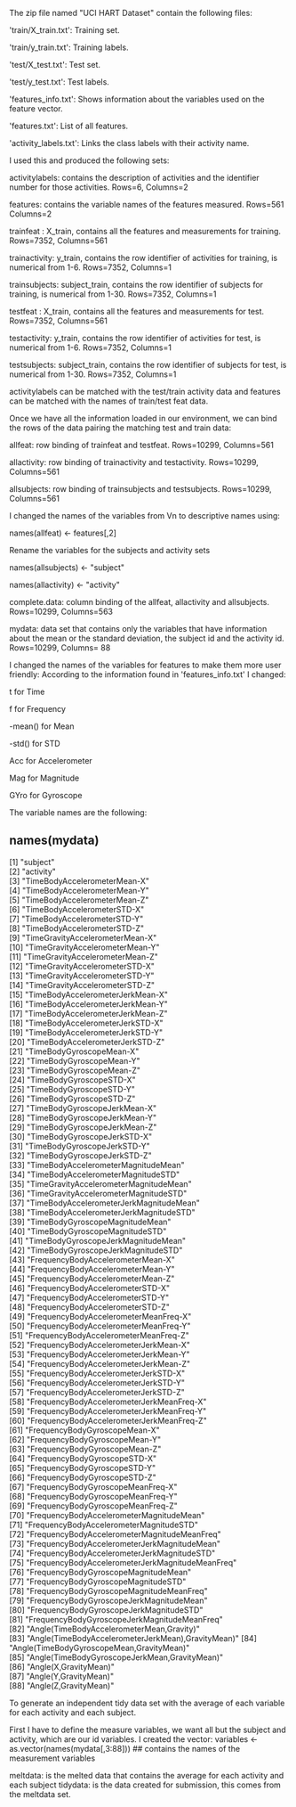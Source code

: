 The zip file named "UCI HART Dataset" contain the following files:

'train/X_train.txt': Training set.

'train/y_train.txt': Training labels.

'test/X_test.txt': Test set.

'test/y_test.txt': Test labels.

'features_info.txt': Shows information about the variables used on the feature vector.

'features.txt': List of all features.

'activity_labels.txt': Links the class labels with their activity name.

I used this and produced the following sets:

activitylabels: contains the description of activities and the identifier number for those activities. Rows=6, Columns=2

features: contains the variable names of the features measured.  Rows=561   Columns=2

trainfeat : X_train, contains all the features and measurements for training.  Rows=7352, Columns=561

trainactivity: y_train, contains the row identifier of activities for training, is numerical from 1-6.  Rows=7352, Columns=1

trainsubjects: subject_train, contains the row identifier of subjects for training, is numerical from 1-30.  Rows=7352, Columns=1

testfeat : X_train, contains all the features and measurements for test.  Rows=7352, Columns=561

testactivity: y_train, contains the row identifier of activities for test, is numerical from 1-6.  Rows=7352, Columns=1

testsubjects: subject_train, contains the row identifier of subjects for test, is numerical from 1-30.  Rows=7352, Columns=1

activitylabels can be matched with the test/train activity data and features can be matched with the names of train/test feat data.

Once we have all the information loaded in our environment, we can bind the rows of the data pairing the matching test and train data:

allfeat: row binding of trainfeat and testfeat.  Rows=10299, Columns=561

allactivity: row binding of trainactivity and testactivity. Rows=10299, Columns=561

allsubjects: row binding of trainsubjects and testsubjects. Rows=10299, Columns=561

I changed the names of the variables from Vn to descriptive names using:

names(allfeat) <- features[,2]

Rename the variables for the subjects and activity sets

names(allsubjects) <- "subject"

names(allactivity) <- "activity"

complete.data: column binding of the allfeat, allactivity and allsubjects. Rows=10299, Columns=563

mydata: data set that contains only the variables that have information about the mean or the standard deviation, the subject id and the activity id. Rows=10299, Columns= 88


I changed the names of the variables for features to make them more user friendly:
According to the information found in 'features_info.txt'
I changed:

  t for Time
  
  f for Frequency
  
  -mean() for Mean
  
  -std() for STD
  
  Acc for Accelerometer
  
  Mag for Magnitude
  
  GYro for Gyroscope

The variable names are the following:

## names(mydata)
 [1] "subject"                                          
 [2] "activity"                                         
 [3] "TimeBodyAccelerometerMean-X"                      
 [4] "TimeBodyAccelerometerMean-Y"                      
 [5] "TimeBodyAccelerometerMean-Z"                      
 [6] "TimeBodyAccelerometerSTD-X"                       
 [7] "TimeBodyAccelerometerSTD-Y"                       
 [8] "TimeBodyAccelerometerSTD-Z"                       
 [9] "TimeGravityAccelerometerMean-X"                   
[10] "TimeGravityAccelerometerMean-Y"                   
[11] "TimeGravityAccelerometerMean-Z"                   
[12] "TimeGravityAccelerometerSTD-X"                    
[13] "TimeGravityAccelerometerSTD-Y"                    
[14] "TimeGravityAccelerometerSTD-Z"                    
[15] "TimeBodyAccelerometerJerkMean-X"                  
[16] "TimeBodyAccelerometerJerkMean-Y"                  
[17] "TimeBodyAccelerometerJerkMean-Z"                  
[18] "TimeBodyAccelerometerJerkSTD-X"                   
[19] "TimeBodyAccelerometerJerkSTD-Y"                   
[20] "TimeBodyAccelerometerJerkSTD-Z"                   
[21] "TimeBodyGyroscopeMean-X"                          
[22] "TimeBodyGyroscopeMean-Y"                          
[23] "TimeBodyGyroscopeMean-Z"                          
[24] "TimeBodyGyroscopeSTD-X"                           
[25] "TimeBodyGyroscopeSTD-Y"                           
[26] "TimeBodyGyroscopeSTD-Z"                           
[27] "TimeBodyGyroscopeJerkMean-X"                      
[28] "TimeBodyGyroscopeJerkMean-Y"                      
[29] "TimeBodyGyroscopeJerkMean-Z"                      
[30] "TimeBodyGyroscopeJerkSTD-X"                       
[31] "TimeBodyGyroscopeJerkSTD-Y"                       
[32] "TimeBodyGyroscopeJerkSTD-Z"                       
[33] "TimeBodyAccelerometerMagnitudeMean"               
[34] "TimeBodyAccelerometerMagnitudeSTD"                
[35] "TimeGravityAccelerometerMagnitudeMean"            
[36] "TimeGravityAccelerometerMagnitudeSTD"             
[37] "TimeBodyAccelerometerJerkMagnitudeMean"           
[38] "TimeBodyAccelerometerJerkMagnitudeSTD"            
[39] "TimeBodyGyroscopeMagnitudeMean"                   
[40] "TimeBodyGyroscopeMagnitudeSTD"                    
[41] "TimeBodyGyroscopeJerkMagnitudeMean"               
[42] "TimeBodyGyroscopeJerkMagnitudeSTD"                
[43] "FrequencyBodyAccelerometerMean-X"                 
[44] "FrequencyBodyAccelerometerMean-Y"                 
[45] "FrequencyBodyAccelerometerMean-Z"                 
[46] "FrequencyBodyAccelerometerSTD-X"                  
[47] "FrequencyBodyAccelerometerSTD-Y"                  
[48] "FrequencyBodyAccelerometerSTD-Z"                  
[49] "FrequencyBodyAccelerometerMeanFreq-X"             
[50] "FrequencyBodyAccelerometerMeanFreq-Y"             
[51] "FrequencyBodyAccelerometerMeanFreq-Z"             
[52] "FrequencyBodyAccelerometerJerkMean-X"             
[53] "FrequencyBodyAccelerometerJerkMean-Y"             
[54] "FrequencyBodyAccelerometerJerkMean-Z"             
[55] "FrequencyBodyAccelerometerJerkSTD-X"              
[56] "FrequencyBodyAccelerometerJerkSTD-Y"              
[57] "FrequencyBodyAccelerometerJerkSTD-Z"              
[58] "FrequencyBodyAccelerometerJerkMeanFreq-X"         
[59] "FrequencyBodyAccelerometerJerkMeanFreq-Y"         
[60] "FrequencyBodyAccelerometerJerkMeanFreq-Z"         
[61] "FrequencyBodyGyroscopeMean-X"                     
[62] "FrequencyBodyGyroscopeMean-Y"                     
[63] "FrequencyBodyGyroscopeMean-Z"                     
[64] "FrequencyBodyGyroscopeSTD-X"                      
[65] "FrequencyBodyGyroscopeSTD-Y"                      
[66] "FrequencyBodyGyroscopeSTD-Z"                      
[67] "FrequencyBodyGyroscopeMeanFreq-X"                 
[68] "FrequencyBodyGyroscopeMeanFreq-Y"                 
[69] "FrequencyBodyGyroscopeMeanFreq-Z"                 
[70] "FrequencyBodyAccelerometerMagnitudeMean"          
[71] "FrequencyBodyAccelerometerMagnitudeSTD"           
[72] "FrequencyBodyAccelerometerMagnitudeMeanFreq"      
[73] "FrequencyBodyAccelerometerJerkMagnitudeMean"      
[74] "FrequencyBodyAccelerometerJerkMagnitudeSTD"       
[75] "FrequencyBodyAccelerometerJerkMagnitudeMeanFreq"  
[76] "FrequencyBodyGyroscopeMagnitudeMean"              
[77] "FrequencyBodyGyroscopeMagnitudeSTD"               
[78] "FrequencyBodyGyroscopeMagnitudeMeanFreq"          
[79] "FrequencyBodyGyroscopeJerkMagnitudeMean"          
[80] "FrequencyBodyGyroscopeJerkMagnitudeSTD"           
[81] "FrequencyBodyGyroscopeJerkMagnitudeMeanFreq"      
[82] "Angle(TimeBodyAccelerometerMean,Gravity)"         
[83] "Angle(TimeBodyAccelerometerJerkMean),GravityMean)"
[84] "Angle(TimeBodyGyroscopeMean,GravityMean)"         
[85] "Angle(TimeBodyGyroscopeJerkMean,GravityMean)"     
[86] "Angle(X,GravityMean)"                             
[87] "Angle(Y,GravityMean)"                             
[88] "Angle(Z,GravityMean)"                             
                    

To generate an independent tidy data set with the average of each variable for each activity and each subject.

First I have to define the measure variables, we want all but the subject and activity, which are our id variables.
I created the vector:
variables <- as.vector(names(mydata[,3:88])) ## contains the names of the measurement variables

meltdata: is the melted data that contains the average for each activity and each subject
tidydata: is the data created for submission, this comes from the meltdata set.   


